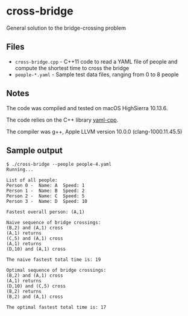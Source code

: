 # cross-bridge
General solution to the bridge-crossing problem

## Files

- `cross-bridge.cpp` - C++11 code to read a YAML file of people and compute the shortest time to cross the bridge
- `people-*.yaml` - Sample test data files, ranging from 0 to 8 people

## Notes

The code was compiled and tested on macOS HighSierra 10.13.6.

The code relies on the C++ library [yaml-cpp](https://github.com/jbeder/yaml-cpp).

The compiler was g++, Apple LLVM version 10.0.0 (clang-1000.11.45.5)

## Sample output
```
$ ./cross-bridge --people people-4.yaml 
Running...

List of all people:
Person 0 -  Name: A  Speed: 1
Person 1 -  Name: B  Speed: 2
Person 2 -  Name: C  Speed: 5
Person 3 -  Name: D  Speed: 10

Fastest overall person: (A,1)

Naive sequence of bridge crossings:
(B,2) and (A,1) cross
(A,1) returns
(C,5) and (A,1) cross
(A,1) returns
(D,10) and (A,1) cross

The naive fastest total time is: 19

Optimal sequence of bridge crossings:
(B,2) and (A,1) cross
(A,1) returns
(D,10) and (C,5) cross
(B,2) returns
(B,2) and (A,1) cross

The optimal fastest total time is: 17
```
